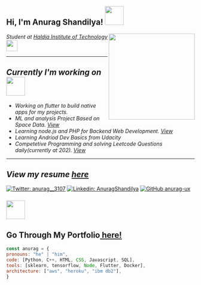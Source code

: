 <!DOCTYPE html>
<html>
<body>

  <h2> Hi, I'm Anurag Shandilya! <img src="https://media.giphy.com/media/mGcNjsfWAjY5AEZNw6/giphy.gif" width="50"></h2>
<img align='right' src="https://s7.gifyu.com/images/WhatsApp-Image-2020-07-14-at-11.34.49-1.gif" width="230">
<p><em>Student at <a href="https://hithaldia.in/main/">Haldia Institute of Technology</a><img src="https://media.giphy.com/media/fYSnHlufseco8Fh93Z/giphy.gif" width="30"><hr>
 <h2>Currently I'm working on <img src="https://media.giphy.com/media/2Ygy0khwewLgMSYM0t/source.gif" width="50"></h2>
  <ul>
    <li> Working on flutter to build native apps for my projects.</li>
     <li>ML and analysis Project Based on Space Data. <a href="https://github.com/anurag-ux/Space-Missions-Analysis">View</a></li>
    <li> Learning node.js and PHP for Backend Web Development. <a href="https://github.com/anurag-ux/nodejs-mini-projects">View</a></li>
    <li>Learning Andriod Dev Basics from Udacity</li>
    <li>Competetive Programming and solving Leetcode Questions daily(currently at 202). <a href="https://leetcode.com/anurag3107/">View</a></li>
  </ul>
 <hr>
<h2>View my resume <a href="https://drive.google.com/file/d/1zCQD9FsnYu4hob60Eq-n1n3ZNQ8GK4nm/view?usp=sharing">here</a></h2>
</em></p>

[![Twitter: anurag__3107](https://img.shields.io/twitter/follow/anurag__3107?style=social)](https://twitter.com/anurag__3107)
[![Linkedin: AnuragShandilya](https://img.shields.io/badge/-anuragshandilya31-blue?style=flat-square&logo=Linkedin&logoColor=white&link=https://www.linkedin.com/in/anuragshandilya31/)](https://www.linkedin.com/in/anuragshandilya31/)
[![GitHub anurag-ux](https://img.shields.io/github/followers/anurag-ux?label=follow&style=social)](https://github.com/anurag-ux)


### <img src="https://media.giphy.com/media/VgCDAzcKvsR6OM0uWg/giphy.gif" width="50"> 
<h2>Go Through My Portfolio<a href="https://anurag-ux.github.io/"> here!</h2>
  
  ```javascript
const anurag = {
  pronouns: "he" | "him",
  code: [Python, C++, HTML, CSS, Javascript, SQL],
  tools: [sklearn, tensorflow, Node, Flutter, Docker],
  architecture: ["aws", "heroku", "ibm db2"],
}
```

</body>
</html>
